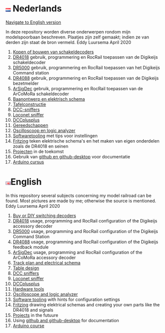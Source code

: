 # ![Nederlandse vlag](./images/nl.gif) Nederlands

[Navigate to English version](#English)

In deze repository worden diverse onderwerpen rondom mijn modelspoorbaan beschreven. Plaatjes zijn zelf gemaakt; indien ze van derden zijn staat de bron vermeld.
Eddy Luursema April 2020

1. [Kopen of bouwen van schakeldecoders](/BuyorDIYSignaldecoders/README.md)
2. [DR4018](/DR4018/README.md) gebruik, programmering en RocRail toepassen van de Digikeijs schakeldecoder     
3.  [DR5000](/DR5000/README.md) gebruik, programmering en RocRail toepassen van het Digikeijs Command station
4. [DR4088](/DR4088/README.md) gebruik, programmering en RocRail toepassen van de Digikeijs bezetmelder
5. [ArSigDec](/DCCNext/README.md) gebruik, programmering en RocRail toepassen van de ArCoMoRa schakeldecoder     
6. [Baanontwerp en elektrisch schema](/Track/README.md)
7. [Tafelconstructie](/Table/README.md)
8. [DCC-sniffers](./DCCsniffers/README.md)
9. [Loconet sniffer](./Loconet/README.md)
10. [DCCplusplus](./DCCplusplus/README.md)
11. [Gereedschappen](./Hardwaretooling/README.md)
12. [Oscilloscoop en logic analyzer](./OscilloscopeLogicAnalyzer/README.md)
13. [Softwaretooling](./Softwaretooling.md) met tips voor instellingen
14. [Fritzing](./Fritzing/README.md) teken elektrische schema's en het maken van eigen onderdelen zoals de DR4018 en seinen
15. [Projecten](./Projects.md) in de toekomst
16. Gebruik van [github en github-desktop](/Github/README.md) voor documentatie
17. [Arduino cursus](/ArduinoCourse/README.md)


# ![English flag](./images/gb.gif)English

In this repository several subjects concerning my model railroad can be found. Most pictures are made by me; otherwise the source is mentioned.
Eddy Luursema April 2020

1. [Buy or DIY  switching decoders](/BuyorDIYSignaldecoders/README.md#English)
2. [DR4018](/DR4018/README.md#English) usage, programming and RocRail configuration of the Digikeijs accessory decoder   
3. [DR5000](/DR5000/README.md#English) usage, programming and RocRail configuration of the Digikeijs Command Station
4. [DR4088](/DR4088/README.md#English) usage, programming and RocRail configuration of the Digikeijs feedback module
5. [ArSigDec](/DCCNext/README.md#English) usage, programming and RocRail configuration of the ArCoMoRa accessory decoder     
6. [Track plan and electrical schema](/Track/README.md#English)
7. [Table design](/Table/README.md#English)
8. [DCC sniffers](./DCCsniffers/README.md#English)
9. [Loconet sniffer](./Loconet/README.md)
10. [DCCplusplus](./DCCplusplus/README.md#English)
11. [Hardware tools](./Hardwaretooling/README.md#English)
12. [Oscilloscope and logic analyzer](./OscilloscopeLogicAnalyzer/README.md)
13. [Software tooling](./Softwaretooling.md#English) with hints for configuration settings
14. [Fritzing](./Fritzing/README.md#English) drawing elektrical schemas and creating your own parts like the DR4018 and signals
15. [Projects](./Projects.md#English) in the futuure
16. Using [github and github-desktop](/Github/README.md#English) for documentation
17. [Arduino course](/ArduinoCourse/README.md#English)
